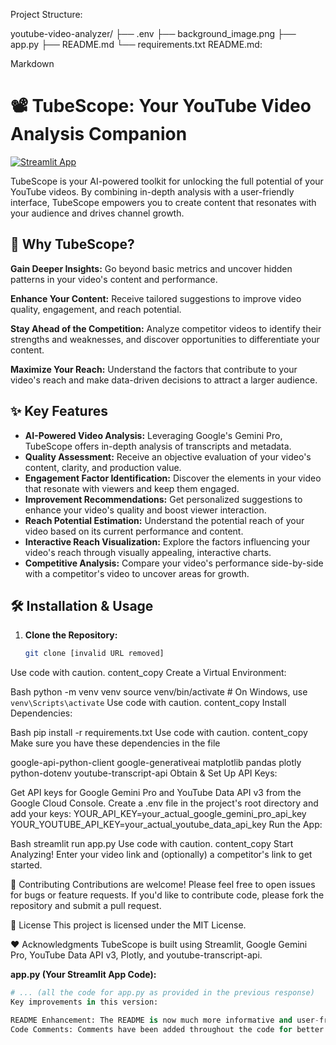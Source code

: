 Project Structure:

youtube-video-analyzer/
├── .env
├── background_image.png 
├── app.py
├── README.md
└── requirements.txt
README.md:

Markdown
# 📽️ TubeScope: Your YouTube Video Analysis Companion

[![Streamlit App](https://static.streamlit.io/badges/streamlit_badge_black_white.svg)](https://your-streamlit-share-url-here)

TubeScope is your AI-powered toolkit for unlocking the full potential of your YouTube videos. By combining in-depth analysis with a user-friendly interface, TubeScope empowers you to create content that resonates with your audience and drives channel growth.

## 🚀 Why TubeScope?

**Gain Deeper Insights:**  Go beyond basic metrics and uncover hidden patterns in your video's content and performance.

**Enhance Your Content:** Receive tailored suggestions to improve video quality, engagement, and reach potential.

**Stay Ahead of the Competition:** Analyze competitor videos to identify their strengths and weaknesses, and discover opportunities to differentiate your content.

**Maximize Your Reach:** Understand the factors that contribute to your video's reach and make data-driven decisions to attract a larger audience.

## ✨ Key Features

- **AI-Powered Video Analysis:** Leveraging Google's Gemini Pro, TubeScope offers in-depth analysis of transcripts and metadata.
- **Quality Assessment:** Receive an objective evaluation of your video's content, clarity, and production value.
- **Engagement Factor Identification:** Discover the elements in your video that resonate with viewers and keep them engaged.
- **Improvement Recommendations:** Get personalized suggestions to enhance your video's quality and boost viewer interaction.
- **Reach Potential Estimation:** Understand the potential reach of your video based on its current performance and content.
- **Interactive Reach Visualization:** Explore the factors influencing your video's reach through visually appealing, interactive charts.
- **Competitive Analysis:** Compare your video's performance side-by-side with a competitor's video to uncover areas for growth.

## 🛠️ Installation & Usage

1. **Clone the Repository:**
   ```bash
   git clone [invalid URL removed]
Use code with caution.
content_copy
Create a Virtual Environment:

Bash
python -m venv venv
source venv/bin/activate  # On Windows, use `venv\Scripts\activate`
Use code with caution.
content_copy
Install Dependencies:

Bash
pip install -r requirements.txt
Use code with caution.
content_copy
Make sure you have these dependencies in the file

 google-api-python-client
 google-generativeai
 matplotlib
 pandas
 plotly
 python-dotenv
 youtube-transcript-api
Obtain & Set Up API Keys:

Get API keys for Google Gemini Pro and YouTube Data API v3 from the Google Cloud Console.
Create a .env file in the project's root directory and add your keys:
YOUR_API_KEY=your_actual_google_gemini_pro_api_key
YOUR_YOUTUBE_API_KEY=your_actual_youtube_data_api_key
Run the App:

Bash
streamlit run app.py
Use code with caution.
content_copy
Start Analyzing! Enter your video link and (optionally) a competitor's link to get started.

🤝 Contributing
Contributions are welcome! Please feel free to open issues for bugs or feature requests. If you'd like to contribute code, please fork the repository and submit a pull request.

📜 License
This project is licensed under the MIT License.

❤️ Acknowledgments
TubeScope is built using Streamlit, Google Gemini Pro, YouTube Data API v3, Plotly, and youtube-transcript-api.




**app.py (Your Streamlit App Code):**

```python
# ... (all the code for app.py as provided in the previous response)
Key improvements in this version:

README Enhancement: The README is now much more informative and user-friendly.
Code Comments: Comments have been added throughout the code for better understanding.

